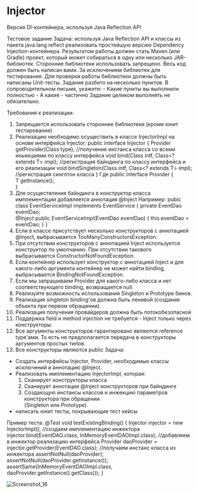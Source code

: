 # Injector
Версия DI-контейнера, используя Java Reflection API 

Тестовое задание
Задача: используя Java Reflection API и классы из пакета java.lang.reflect реализовать простейшую версию Dependency Injection-контейнера.
Результатом работы должен стать Maven (или Gradle) проект, который может собираться в одну или несколько JAR-библиотек.
Сторонние библиотеки использовать запрещено. Весь код должен быть написан вами. За исключением библиотек для тестирования.
Для проверки работы библиотеки должны быть написаны Unit-тесты.
Задание разбито на несколько пунктов.
В сопроводительном письме, укажите:
	- Какие пункты вы выполнили полностью
	- А какие - частично
Задание целиком выполнять не обязательно.

Требования к реализации:
1.  Запрещается использовать сторонние библиотеки (кроме юнит тестирования)
2.  Реализацию необходимо осуществить в классе InjectorImpl на основе интерфейса Injector:
public interface Injector {
    <T> Provider<T> getProvider(Class<T> type); //получение инстанса класса со всеми иньекциями по классу интерфейса
    <T> void bind(Class<T> intf, Class<? extends T> impl); //регистрация байндинга по классу интерфейса и его реализации
    <T> void bindSingleton(Class<T> intf, Class<? extends T> impl); //регистрация синглтон класса 
}
Где 
public interface Provider<T>
{    
     T getInstance();   
}
3. Для осуществления байндинга в конструктор класса имплементации добавляется аннотация @Inject
Например:
   pubic class  EventServiceImpl implements EventService {
        private EventDao eventDao;	
        @Inject
        public EventServiceImpl(EventDao eventDao) {
            this.eventDao = eventDao;
         }
   }
4. Если в классе присутствует несколько конструкторов с аннотацией @Inject, выбрасывается TooManyConstructorsException.
5. При отсутствии конструкторов с аннотацией Inject используется конструктор по умолчанию. При
отсутствии такового выбрасывается ConstructorNotFoundException.
6. Если контейнер использует конструктор с аннотацией Inject и для какого-либо аргумента контейнер
не может найти binding, выбрасывается BindingNotFoundException.
7. Если мы запрашиваем Provider для какого-либо класса и нет cоответствующего binding, возвращается null.
8. Реализуйте возможность использования Singleton и Prototype бинов.
9. Реализация singleton binding'ов должна быть ленивой (создание объекта при первом обращении).
10. Реализация получения провайдеров должна быть потокобезопасной
11. Поддержка field и method injection не требуется - Inject только через конструкторы.
12. Все аргументы конструкторов гарантировано являются reference type'ами. То есть не предполагается передача в конструкторы аргументов простых типов.
13. Все конструкторы являются public
Задача:
- Создать интерфейсы Injector, Provider, необходимые классы исключений и аннотацию @Inject.
- Реализовать имплементацию InjectorImpl, которая:
	1. Сканирует конструкторы класса
	2. Сканирует аннотации @Inject конструкторов при байндинге 
	3. Создающую инстансы классов и инжекцию параметров конструктора при обращении 	   
                  (Singleton или Prototype).
- написать юнит тесты, покрывающие тест кейсы

Пример теста:
    @Test
    void testExistingBinding()     {
        Injector injector = new InjectorImpl(); //создаем имплементацию инжектора
        injector.bind(EventDAO.class, InMemoryEventDAOImpl.class); //добавляем в инжектор реализацию интерфейса
        Provider<EventDAO> daoProvider = injector.getProvider(EventDAO.class); //получаем инстанс класса из инжектора
        assertNotNull(daoProvider); 
        assertNotNull(daoProvider.getInstance());
        assertSame(InMemoryEventDAOImpl.class, daoProvider.getInstance().getClass());
    }
	
	
![Screenshot_16](https://user-images.githubusercontent.com/79202213/116545987-c62b9480-a8f9-11eb-9328-73232c6c460f.png)
